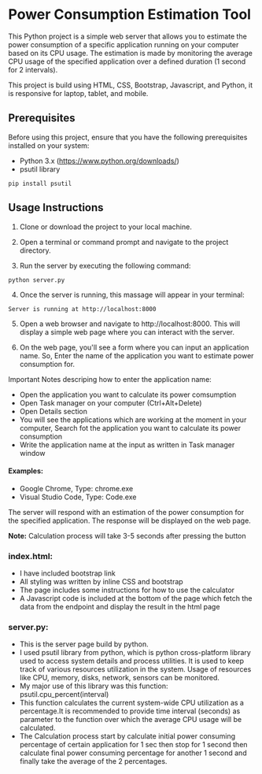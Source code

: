 # Power Consumption Estimation Tool
This Python project is a simple web server that allows you to estimate the power consumption of a specific application running on your computer based on its CPU usage. The estimation is made by monitoring the average CPU usage of the specified application over a defined duration (1 second for 2 intervals).

This project is build using HTML, CSS, Bootstrap, Javascript, and Python, it is responsive for laptop, tablet, and mobile.

## Prerequisites
Before using this project, ensure that you have the following prerequisites installed on your system:

* Python 3.x (https://www.python.org/downloads/)
* psutil library
```
pip install psutil
```
## Usage Instructions

1. Clone or download the project to your local machine.

2. Open a terminal or command prompt and navigate to the project directory.

3. Run the server by executing the following command:
```
python server.py
```
4. Once the server is running, this massage will appear in your terminal:
```
Server is running at http://localhost:8000
```
5. Open a web browser and navigate to http://localhost:8000. This will display a simple web page where you can interact with the server.

6. On the web page, you'll see a form where you can input an application name. So, Enter the name of the application you want to estimate power consumption for.

Important Notes descriping how to enter the application name:
* Open the application you want to calculate its power comsumption
* Open Task manager on your computer (Ctrl+Alt+Delete)
* Open Details section
* You will see the applications which are working at the moment in your computer, Search fot the application you want to calculate its power consumption
* Write the application name at the input as written in Task manager window
#### Examples:
* Google Chrome, Type: chrome.exe
* Visual Studio Code, Type: Code.exe

The server will respond with an estimation of the power consumption for the specified application. The response will be displayed on the web page.

**Note:** Calculation process will take 3-5 seconds after pressing the button


### index.html:
* I have included bootstrap link
* All styling was written by inline CSS and bootstrap
* The page includes some instructions for how to use the calculator
* A Javascript code is included at the bottom of the page which fetch the data from the endpoint and display the result in the html page

### server.py:
* This is the server page build by python.
* I used psutil library from python, which is python cross-platform library used to access system details and process utilities. It is used to keep track of various resources utilization in the system. Usage of resources like CPU, memory, disks, network, sensors can be monitored.
* My major use of this library was this function: psutil.cpu_percent(interval)
* This function calculates the current system-wide CPU utilization as a percentage.It is recommended to provide time interval (seconds) as parameter to the function over which the average CPU usage will be calculated.
* The Calculation process start by calculate initial power consuming percentage of certain application for 1 sec then stop for 1 second then calculate final power consuming percentage for another 1 second and finally take the average of the 2 percentages.




